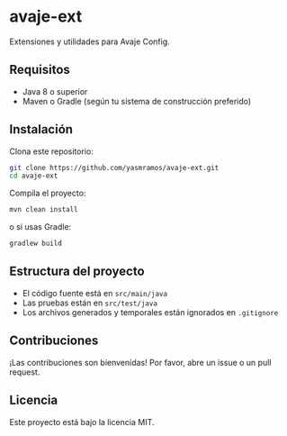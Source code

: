 # avaje-ext

Extensiones y utilidades para Avaje Config.

## Requisitos

- Java 8 o superior
- Maven o Gradle (según tu sistema de construcción preferido)

## Instalación

Clona este repositorio:

```sh
git clone https://github.com/yasmramos/avaje-ext.git
cd avaje-ext
```

Compila el proyecto:

```sh
mvn clean install
```

o si usas Gradle:

```sh
gradlew build
```

## Estructura del proyecto

- El código fuente está en `src/main/java`
- Las pruebas están en `src/test/java`
- Los archivos generados y temporales están ignorados en `.gitignore`

## Contribuciones

¡Las contribuciones son bienvenidas! Por favor, abre un issue o un pull request.

## Licencia

Este proyecto está bajo la licencia MIT.

